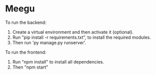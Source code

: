 # Meegu

To run the backend:
1. Create a virtual environment and then activate it (optional).
2. Run "pip install -r requirements.txt", to install the required modules.
3. Then run 'py manage.py runserver'.

To run the frontend:
1. Run "npm install" to install all dependencies.
2. Then "npm start"
